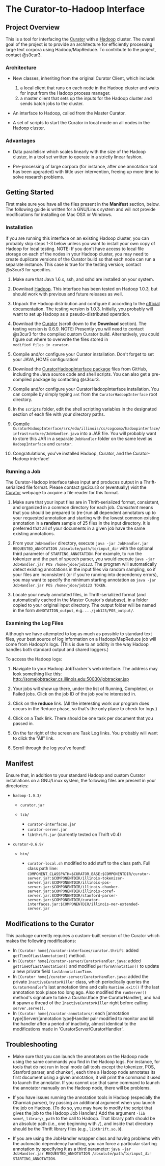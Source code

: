 <!-- -*-Markdown-*- -->

The Curator-to-Hadoop Interface
========================================

Project Overview
----------------------------------------

This is a tool for interfacing the [Curator](http://cogcomp.cs.illinois.edu/trac/wiki/Curator) with a [Hadoop](http://hadoop.apache.org/) cluster. The overall goal of the project is to provide an architecture for efficiently processing large text corpora using Hadoop/MapReduce. To contribute to the project, contact @s3cur3.

### Architecture ###

* New classes, inheriting from the original Curator Client, which include:  
    1. a local client that runs on each node in the Hadoop cluster and waits for input from the Hadoop process manager.
    2. a master client that sets up the inputs for the Hadoop cluster and sends batch jobs to the cluster.
	
* An interface to Hadoop, called from the Master Curator.

* A set of scripts to start the Curator in local mode on all nodes in the Hadoop cluster.

### Advantages ###

* Data parallelism which scales linearly with the size of the Hadoop cluster, in a tool set written to operate in a strictly linear fashion.

* Pre-processing of large corpora (for instance, after one annotation tool has been upgraded) with little user intervention, freeing up more time to solve research problems.

Getting Started
----------------------------------------

First make sure you have all the files present in the **Manifest** section, below. The following guide is written for a GNU/Linux system and will not provide modifications for installing on Mac OSX or Windows.

### Installation ###

If you are running this interface on an existing Hadoop cluster, you can probably skip steps 1-3 below unless you want to install your own copy of Hadoop for local testing. NOTE: If you don't have access to local file storage on each of the nodes in your Hadoop cluster, you may need to create duplicate versions of the Curator build so that each node can run a separate instance. This case is true for the testing version; contact @s3cur3 for specifics.

1. Make sure that Java 1.6.x, ssh, and sshd are installed on your system.

2. Download [Hadoop](http://hadoop.apache.org/common/releases.html). This interface has been tested on Hadoop 1.0.3, but should work with previous and future releases as well.

3. Unpack the Hadoop distribution and configure it according to the [official documentation](http://hadoop.apache.org/common/docs/r1.0.3/single_node_setup.html#Prepare+to+Start+the+Hadoop+Cluster). The testing version is 1.0.3. Initially, you probably will want to set up Hadoop as a pseudo-distributed operation.

4. Download the [Curator](http://cogcomp.cs.illinois.edu/trac/wiki/Curator) (scroll down to the **Download** section). The testing version is 0.6.9. NOTE: Presently you will need to contact @s3cur3 for the compiled custom Curator build. Alternatively, you could figure out where to overwrite the files stored in `modified_files_in_curator`.

5. Compile and/or configure your Curator installation. Don't forget to set your JAVA_HOME configuration!

6. Download the [CuratorHadoopInterface package](https://github.com/ILCogCompCuratorToHadoop/CuratorHadoopInterface) files from GitHub, including the Java source code and shell scripts. You can also get a pre-compiled package by contacting @s3cur3.

7. Compile and/or configure your CuratorHadoopInterface installation. You can compile by simply typing `ant` from the `CuratorHadoopInterface` root directory. 

8. In the `scripts` folder, edit the shell scripting variables in the designated section of each file with your directory paths.

9. Compile `CuratorHadoopInterface/src/edu/illinois/cs/cogcomp/hadoopinterface/infrastructure/JobHandler.java` into a JAR file. You will probably want to store this JAR in a separate `JobHandler` folder on the same level as `HadoopInterface` and `curator`.

10. Congratulations, you've installed Hadoop, Curator, and the Curator-Hadoop interface!

### Running a Job ###

The Curator-Hadoop interface takes input and produces output in a Thrift-serialized file format. Please contact @s3cur3 or (eventually) visit the [Curator](http://cogcomp.cs.illinois.edu/trac/wiki/Curator) webpage to acquire a file reader for this format.

1. Make sure that your input files are in Thrift-serialized format, consistent, and organized in a common directory for each job. *Consistent* means that you should be prepared to (re-)run all dependent annotators up to your requested annotation and starting with the lowest common existing annotation in a **random** sample of 25 files in the input directory. It is preferred that all of your documents in a given job have the same existing annotations.

2. From your `JobHandler` directory, execute `java -jar JobHandler.jar REQUESTED_ANNOTATION /absolute/path/to/input_dir` with the optional third parameter of `STARTING_ANNOTATION`. For example, to run the tokenizer and the part of speech parser, you would execute `java -jar JobHandler.jar POS /home/jdoe/job123`. The program will automatically detect existing annotations in the input files via random sampling, so if your files are inconsistent (or if you're running into dependency errors), you may want to specify the minimum starting annotation as `java -jar JobHandler.jar POS /home/jdoe/job123 TOKEN`.

3. Locate your newly annotated files, in Thrift-serialized format (and automatically cached in the Master Curator's database), in a folder copied to your original input directory. The output folder will be named in the form `ANNOTATION_output`, e.g. `.../job123/POS_output/`.

### Examining the Log Files ###

Although we have attempted to log as much as possible to standard text files, your best source of log information on a Hadoop/MapReduce job will come from Hadoop's logs. (This is due to an oddity in the way Hadoop handles both standard output and shared loggers.) 

To access the Hadoop logs:

1. Navigate to your Hadoop JobTracker's web interface. The address may look something like this: http://somejobtracker.cs.illinois.edu:50030/jobtracker.jsp

2. Your jobs will show up there, under the list of Running, Completed, or Failed jobs. Click on the job ID of the job you're interested in.

3. Click on the **reduce** link. (All the interesting work our program does occurs in the Reduce phase, so that's the only place to check for logs.)

4. Click on a Task link. There should be one task per document that you passed in.

5. On the far right of the screen are Task Log links. You probably will want to click the "All" link.

6. Scroll through the log you've found!

Manifest
----------------------------------------

Ensure that, in addition to your standard Hadoop and custom Curator installations on a GNU/Linux system, the following files are present in your directories:

* `hadoop-1.0.3/`

    * `curator.jar`
    * `lib/`

        * `curator-interfaces.jar`
        * `curator-server.jar`
        * `libthrift.jar` (currently tested on Thrift v0.4)

* `curator-0.6.9/`

    * `bin/`

         * `curator-local.sh` modified to add stuff to the class path. Full class path line: `COMPONENT_CLASSPATH=$CURATOR_BASE:$COMPONENTDIR/curator-server.jar:$COMPONENTDIR/illinois-tokenizer-server.jar:$COMPONENTDIR/illinois-pos-server.jar:$COMPONENTDIR/illinois-chunker-server.jar:$COMPONENTDIR/illinois-coref-server.jar:$COMPONENTDIR/stanford-parser-server.jar:$COMPONENTDIR/curator-interfaces.jar:$COMPONENTDIR/illinois-ner-extended-server.jar`

Modifications to the Curator
----------------------------------------

This package currently requires a custom-built version of the Curator which makes the following modifications:

* In `[Curator home]/curator-interfaces/curator.thrift`: added `getTimeOfLastAnnotation()` method.
* In `[Curator home]/curator-server/CuratorHandler.java`: added `getTimeOfLastAnnotation()` and modified `performAnnotation()` to update a new private field `lastAnnotationTime`.
* In `[Curator home]/curator-server/CuratorHandler.java`: added the private `InactiveCuratorKiller` class, which periodically queries the `CuratorHandler`'s last annotation time and calls `Runtime.exit()` if the last annotation took place too long ago. Also modified the `runServer()` method's signature to take a
  Curator.Iface (the CuratorHandler), and had it spawn a thread of the `InactiveCuratorKiller` right before calling `server.serve()`.
* In `[Curator home]/curator-annotators/`: each [annotation type]Server/[annotation type]Handler pair modified to monitor and kill the handler after a period of inactivity, almost identical to the modifications made in 'CuratorServer/CuratorHandler'.
 
Troubleshooting
----------------------------------------

* Make sure that you can launch the annotators on the Hadoop node using the same commands you find in the Hadoop logs. For instance, for tools that do not run in local mode (all tools except the tokenizer, POS, Stanford parser, and chunker), each time a Hadoop node annotates its first document using a given annotation, it will print the command it used to launch the annotator. If you cannot use that same command to launch the annotator manually on the Hadoop node, there will be problems.

* If you have issues running the annotation tools in Hadoop (especially the Charniak parser), try passing an additional argument when you launch the job on Hadoop. (To do so, you may have to modify the script that gives the job to the Hadoop Job Handler.) Add the argument `-lib some\_library\_path` to the call to Hadoop. That library path should be an absolute path (i.e., one beginning with `/`), and inside that directory should be the Thrift library files (e.g., `libthrift.so.0`).

* If you are using the JobHandler wrapper class and having problems with the automatic dependency handling, you can force a particular starting annotation by specifying it as a third parameter: `java -jar JobHandler.jar REQUESTED_ANNOTATION /absolute/path/to/input_dir STARTING_ANNOTATION`.
